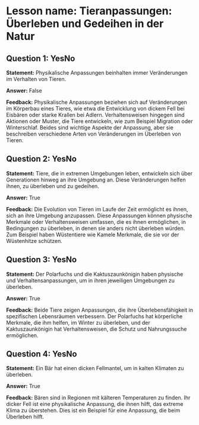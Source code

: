 # Lesson name: Tieranpassungen: Überleben und Gedeihen in der Natur

## Question 1: YesNo

**Statement:** Physikalische Anpassungen beinhalten immer Veränderungen im Verhalten von Tieren.

**Answer:** False

**Feedback:**
Physikalische Anpassungen beziehen sich auf Veränderungen im Körperbau eines Tieres, wie etwa die Entwicklung von dickem Fell bei Eisbären oder starke Krallen bei Adlern. Verhaltensweisen hingegen sind Aktionen oder Muster, die Tiere entwickeln, wie zum Beispiel Migration oder Winterschlaf. Beides sind wichtige Aspekte der Anpassung, aber sie beschreiben verschiedene Arten von Veränderungen im Überleben von Tieren.


## Question 2: YesNo

**Statement:** Tiere, die in extremen Umgebungen leben, entwickeln sich über Generationen hinweg an ihre Umgebung an. Diese Veränderungen helfen ihnen, zu überleben und zu gedeihen.

**Answer:** True

**Feedback:**
Die Evolution von Tieren im Laufe der Zeit ermöglicht es ihnen, sich an ihre Umgebung anzupassen. Diese Anpassungen können physische Merkmale oder Verhaltensweisen umfassen, die es ihnen ermöglichen, in Bedingungen zu überleben, in denen sie anders nicht überleben würden. Zum Beispiel haben Wüstentiere wie Kamele Merkmale, die sie vor der Wüstenhitze schützen.


## Question 3: YesNo

**Statement:** Der Polarfuchs und die Kaktuszaunkönigin haben physische und Verhaltensanpassungen, um in ihren jeweiligen Umgebungen zu überleben.

**Answer:** True

**Feedback:**
Beide Tiere zeigen Anpassungen, die ihre Überlebensfähigkeit in spezifischen Lebensräumen verbessern. Der Polarfuchs hat körperliche Merkmale, die ihm helfen, im Winter zu überleben, und der Kaktuszaunkönigin hat Verhaltensweisen, die Schutz und Nahrungssuche ermöglichen.


## Question 4: YesNo

**Statement:** Ein Bär hat einen dicken Fellmantel, um in kalten Klimaten zu überleben.

**Answer:** True

**Feedback:**
Bären sind in Regionen mit kälteren Temperaturen zu finden. Ihr dicker Fell ist eine physikalische Anpassung, die ihnen hilft, das extreme Klima zu überstehen. Dies ist ein Beispiel für eine Anpassung, die beim Überleben hilft.


